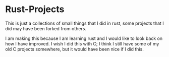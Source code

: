 # Rust-Projects
This is just a collections of small things that I did in rust, some projects that I did may have been forked from others.

I am making this because I am learning rust and I would like to look back on how I have improved.
I wish I did this with C; I think I still have some of my old C projects somewhere, but it would have been nice if I did this.
